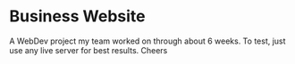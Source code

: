 # Business Website
 A WebDev project my team worked on through about 6 weeks.
 To test, just use any live server for best results. Cheers
